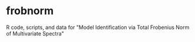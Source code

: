 # frobnorm
R code, scripts, and data for "Model Identification via Total Frobenius Norm of Multivariate Spectra"
